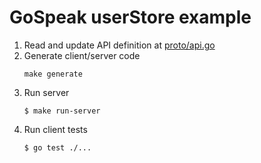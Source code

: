 # GoSpeak userStore example

1. Read and update API definition at [proto/api.go](./proto/api.go)
2. Generate client/server code
    ```
    make generate
    ```
3. Run server
    ```
    $ make run-server
    ```
4. Run client tests
    ```
    $ go test ./...
    ```
